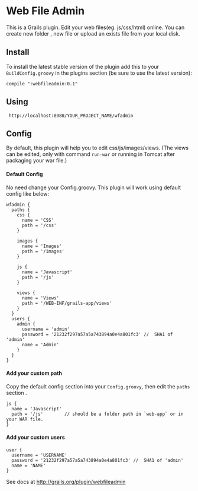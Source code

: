 # Web File Admin
This is a Grails plugin. Edit your web files(eg. js/css/html) online. You can create new folder , new file or upload an exists file from your local disk.

## Install
To install the latest stable version of the plugin add this to your `BuildConfig.groovy` in the plugins section (be sure to use the latest version):

    compile ":webfileadmin:0.1"

## Using
     http://localhost:8080/YOUR_PROJECT_NAME/wfadmin


## Config
By default, this plugin will help you to edit css/js/images/views. (The views can be edited, only with command `run-war` or running in Tomcat after packaging your war file.)

#### Default Config
No need change your Config.groovy. This plugin will work using default config like below:

    wfadmin {
      paths {
        css {
          name = 'CSS'
          path = '/css'
        }
        
        images {
          name = 'Images'
          path = '/images'
        }
        
        js {
          name = 'Javascript'
          path = '/js'
        }
        
        views {
          name = 'Views'
          path = '/WEB-INF/grails-app/views'
        }
      }
      users {
        admin {
          username = 'admin'
          password = '21232f297a57a5a743894a0e4a801fc3' //  SHA1 of 'admin'
          name = 'Admin'
        }
      }
    }

#### Add your custom path
Copy the default config section into your `Config.groovy`, then edit the `paths` section .

    js {
      name = 'Javascript' 
      path = '/js'        // should be a folder path in `web-app` or in your WAR file.
    }

#### Add your custom users
    user {
      username = 'USERNAME'
      password = '21232f297a57a5a743894a0e4a801fc3' //  SHA1 of 'admin'
      name = 'NAME'
    }

See docs at http://grails.org/plugin/webfileadmin
